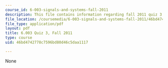 ```yaml
---
course_id: 6-003-signals-and-systems-fall-2011
description: This file contains information regarding fall 2011 quiz 3.
file_location: /coursemedia/6-003-signals-and-systems-fall-2011/46bd4742778c7596bd80d46c5daa1117_MIT6_003F11_q3.pdf
file_type: application/pdf
layout: pdf
title: 6.003 Quiz 3, Fall 2011
type: course
uid: 46bd4742778c7596bd80d46c5daa1117

---
```

None